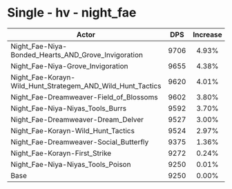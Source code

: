 # Single - hv - night_fae
| Actor | DPS | Increase |
|---|:---:|:---:|
|Night_Fae-Niya-Bonded_Hearts_AND_Grove_Invigoration|9706|4.93%|
|Night_Fae-Niya-Grove_Invigoration|9655|4.38%|
|Night_Fae-Korayn-Wild_Hunt_Strategem_AND_Wild_Hunt_Tactics|9620|4.01%|
|Night_Fae-Dreamweaver-Field_of_Blossoms|9602|3.80%|
|Night_Fae-Niya-Niyas_Tools_Burrs|9592|3.70%|
|Night_Fae-Dreamweaver-Dream_Delver|9527|3.00%|
|Night_Fae-Korayn-Wild_Hunt_Tactics|9524|2.97%|
|Night_Fae-Dreamweaver-Social_Butterfly|9375|1.36%|
|Night_Fae-Korayn-First_Strike|9272|0.24%|
|Night_Fae-Niya-Niyas_Tools_Poison|9250|0.01%|
|Base|9250|0.00%|
